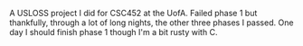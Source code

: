 A USLOSS project I did for CSC452 at the UofA. Failed phase 1 but thankfully, through a lot of long nights, the other three phases I passed. One day I should finish phase 1 though I'm a bit rusty with C.
